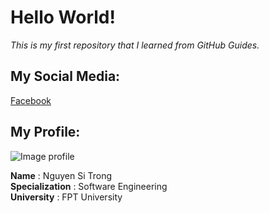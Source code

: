 # Hello World!
*This is my first repository that I learned from GitHub Guides.*

## My Social Media:
[Facebook](https://www.facebook.com/trongiwa79/)

## My Profile:
![Image profile](https://photos.google.com/u/1/photo/AF1QipNA4PWPe-7NYqmvwLLQBfipmnd0VWuzhImyQYSz)

__Name__ : Nguyen Si Trong  
__Specialization__ : Software Engineering  
__University__ : FPT University  




